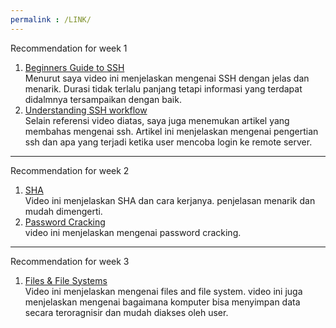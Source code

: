 ```yaml
---
permalink : /LINK/
---
```

Recommendation for week 1

1. [Beginners Guide to SSH](https://www.youtube.com/watch?v=qWKK_PNHnnA)<br>
Menurut saya video ini menjelaskan mengenai SSH dengan jelas dan menarik. Durasi tidak terlalu panjang tetapi informasi
yang terdapat didalmnya tersampaikan dengan baik.<br>
2. [Understanding SSH workflow](https://medium.com/@Magical_Mudit/understanding-ssh-workflow-66a0e8d4bf65)<br>
Selain referensi video diatas, saya juga menemukan artikel yang membahas mengenai ssh. Artikel ini menjelaskan mengenai 
pengertian ssh dan apa yang terjadi ketika user mencoba login ke remote server.

-------------------------------------
Recommendation for week 2

1. [SHA](https://www.youtube.com/watch?v=DMtFhACPnTY)<br>
Video ini menjelaskan SHA dan cara kerjanya. penjelasan menarik dan mudah dimengerti.<br>
2. [Password Cracking](https://www.youtube.com/watch?v=7U-RbOKanYs)<br>
video ini menjelaskan mengenai password cracking.

-------------------------------------
Recommendation for week 3

1. [Files & File Systems](https://www.youtube.com/watch?v=KN8YgJnShPM)<br>
   Video ini menjelaskan mengenai files and file system. video ini juga menjelaskan mengenai bagaimana komputer bisa menyimpan data secara teroragnisir dan mudah diakses oleh user.


